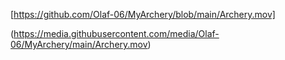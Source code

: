 [https://github.com/Olaf-06/MyArchery/blob/main/Archery.mov]


(https://media.githubusercontent.com/media/Olaf-06/MyArchery/main/Archery.mov)

